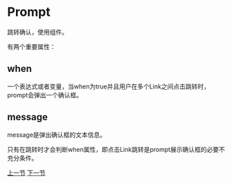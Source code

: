 Prompt
=====

跳转确认，使用<Prompt/>组件。


有两个重要属性：

when
----

一个表达式或者变量，当when为true并且用户在多个Link之间点击跳转时，prompt会弹出一个确认框。


message
------

message是弹出确认框的文本信息。

只有在跳转时才会判断when属性，即点击Link跳转是prompt展示确认框的必要不充分条件。

[上一节](/react-router-demo/detail/3)
[下一节](/react-router-demo/detail/5)